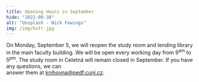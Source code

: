 ```yaml
---
title: Opening Hours in September
hide: "2022-09-30"
alt: "Unsplash - Nick Fewings"
img: /img/kufr.jpg
---
```


On Monday, September 5, we will reopen the study room and lending library in
the main faculty building. We will be open every working day from 9<sup>am</sup> to 5<sup>pm</sup>.
The study room in Celetná will remain closed in September. If you have any questions, we can  
answer them at <a href="mailto:knihovna@pedf.cuni.cz">knihovna@pedf.cuni.cz</a>.
